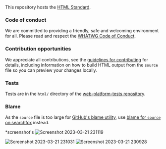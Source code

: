 This repository hosts the [HTML Standard](https://html.spec.whatwg.org/).

### Code of conduct

We are committed to providing a friendly, safe and welcoming environment for all. Please read and respect the [WHATWG Code of Conduct](https://whatwg.org/code-of-conduct).

### Contribution opportunities

We appreciate all contributions, see the [guidelines for contributing](CONTRIBUTING.md) for details, including information on how to build HTML output from the `source` file so you can preview your changes locally.

### Tests

Tests are in the `html/` directory of the [web-platform-tests repository](https://github.com/web-platform-tests/wpt).

### Blame

As the `source` file is too large for [GitHub's blame utility](https://help.github.com/articles/tracing-changes-in-a-file/), use [blame for `source` on searchfox](https://searchfox.org/whatwg-html/source/source) instead.


*screenshot's
![Screenshot 2023-03-21 231119](https://user-images.githubusercontent.com/124890353/226696031-303701a4-d6bf-4fa7-972b-0f7a7eba78b0.png)
 
![Screenshot 2023-03-21 231031](https://user-images.githubusercontent.com/124890353/226696482-631be697-d2c4-4f43-a015-c34eb1991ef0.png)
![Screenshot 2023-03-21 230928](https://user-images.githubusercontent.com/124890353/226696673-779c7d13-64fb-4a98-ae22-9626c6b6ef2d.png)

